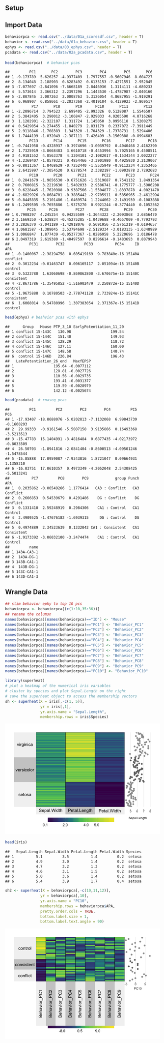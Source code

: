 Setup
-----

Import Data
-----------

``` r
behaviorpca <- read.csv("../data/01a_scoresdf.csv", header = T)
behavior <- read.csv("../data/01a_behavior.csv", header = T)
ephys <- read.csv("../data/03_ephys.csv", header = T)
pcadata <- read.csv("../data/02a_pcadata.csv", header = T)

head(behaviorpca)  # behavior pcas
```

    ##         PC1       PC2        PC3        PC4        PC5       PC6
    ## 1 -9.173789  5.626257 -4.9377409  1.7977557 -0.5607946  8.604727
    ## 2  8.134048  2.188903  0.6283492  0.6135153 -7.4271551  2.952845
    ## 3 -7.077697 -2.841096 -7.6668189  2.8446936  1.3114111 -4.680233
    ## 4  5.573614  2.366312  2.2397296  1.1443530 -1.4787987 -2.040160
    ## 5 -2.807846  3.007263  2.0008763  5.3126054  4.8687955 -1.919291
    ## 6  6.968907  6.858661 -3.2037368 -2.4019104  6.4129923 -2.869517
    ##          PC7       PC8       PC9      PC10       PC11       PC12
    ## 1 -2.2096714  3.794523  2.699405 -2.993326  0.5128087  1.5546507
    ## 2  5.3842405  3.290012 -3.106847 -2.929033  4.0205590  4.0716268
    ## 3  1.1202901 -2.322107  1.311724  1.145050  3.0956118  1.5200275
    ## 4  0.5429054 -3.274455 -1.840279  2.831179  0.2337072 -7.3911449
    ## 5  2.9118846 -1.708383  1.343320 -1.704329 -1.7378731  1.5294406
    ## 6  1.7444199 -1.032049 -2.387111  7.426499 -3.1569388 -0.8994683
    ##         PC13       PC14       PC15       PC16       PC17      PC18
    ## 1 -0.7441958 -0.4328937 -0.3974696 -3.0039792  0.4040468 2.4162390
    ## 2  1.7325919 -3.8668483  3.6610718 -0.4453994  5.7025165 0.4508511
    ## 3  4.9181552  4.8563378  4.3204101 -2.1082017 -0.1534344 3.0022277
    ## 4 -1.2369407 -1.8579321  0.4854466 -3.3901980  0.4925930 2.2139067
    ## 5 -0.8011367  1.8468629 -0.7252440 -1.5535949 -0.9112234 4.2353465
    ## 6  2.6415997 -7.3054520  0.6278574  2.3382197 -1.0903878 2.7292683
    ##         PC19       PC20       PC21       PC22       PC23       PC24
    ## 1  0.2841679 -1.9656530 -0.6751626 -1.5319687  0.7541132  1.8491354
    ## 2  0.7600815  3.2219630  1.5402033  2.9586741 -0.1775777 -1.5906208
    ## 3  0.6228445 -1.7620988 -0.9387566 -1.5504877 -1.8337878  4.0021470
    ## 4 -2.6829926 -0.8684701 -0.3885442 -2.9705911  0.5856965 -2.4612994
    ## 5 -0.8445835  5.2101486 -1.0469574  1.2244062 -2.1491939 -0.1083888
    ## 6 -1.2499505 -0.7655886  1.9375270  0.9921244 -0.3774440  0.1052562
    ##        PC25      PC26        PC27       PC28       PC29       PC30
    ## 1 0.7908297  4.245254  0.94255509 -1.3644322 -2.2093868  3.6856470
    ## 2 3.1669350 -1.638834 -0.45275285 -1.0439688 -0.4657009 -0.7793793
    ## 3 2.2826370 -2.041189 -1.42918076  0.5691956 -2.5761219 -0.6194657
    ## 4 1.0681587 -1.389045  3.53794698 -2.5129334 -3.0183135 -1.6348989
    ## 5 1.0066847  1.877439 -0.05377367 -1.0286958  5.2220696  1.0186478
    ## 6 2.0497319  2.619380 -1.40497597  0.8296614 -0.1483693  0.8079943
    ##         PC31        PC32         PC33          PC34     ID        APA
    ## 1 -0.1400067 -2.38194758  0.605419169  9.783840e-16 15140A   conflict
    ## 2  0.3012234 -0.01463747  0.006165117  2.051094e-15 15140B    control
    ## 3  0.5323780  1.63060698 -0.869862800 -3.670675e-15 15140C consistent
    ## 4 -2.8671786 -1.35495852 -1.516902479  3.250872e-15 15140D    control
    ## 5 -1.9675888  0.10780503 -2.778741128  2.733924e-15 15141C consistent
    ## 6  1.6068014  0.54780996  1.307383054  2.371367e-15 15141D    control

``` r
head(ephys) # beahvior pcas with ephys
```

    ##      Group   Mouse PTP_3_10 EarlyPotentiation_11_20
    ## 1 conflict 15-143C   130.98                  199.54
    ## 2 conflict 15-144C   151.40                  149.93
    ## 3 conflict 15-145C   128.29                  118.72
    ## 4 conflict 15-146C   127.11                  160.00
    ## 5 conflict 15-147C   148.58                  140.74
    ## 6  control 15-146D   226.84                  196.43
    ##   LatePotentiation_26_end   MaxfEPSP
    ## 1                  195.64 -0.0077112
    ## 2                  128.81 -0.0027726
    ## 3                  110.56 -0.0029735
    ## 4                  193.41 -0.0031377
    ## 5                  119.59 -0.0028979
    ## 6                  142.12 -0.0025674

``` r
head(pcadata)  # rnaseq pcas
```

    ##         PC1         PC2        PC3        PC4         PC5        PC6
    ## 1 -17.93407 -18.8688076 -5.0202813 -7.1132068  6.99843739 -0.1660293
    ## 2  29.99333  -0.9161546 -5.5087158  3.9135866  0.16493368 -3.5213513
    ## 3 -15.47783  15.1404991 -3.4816484  0.6877435 -4.02173972 -0.8033509
    ## 4  26.50703  -1.8941816 -2.0841404 -0.8600513 -4.09501246 -1.5478544
    ## 5 -15.85888  17.0959087 -7.9343816  1.8721047  0.09664931  1.1358210
    ## 6 -16.03751  17.0610357  0.4973349 -4.2052048  2.54308425 -5.5013241
    ##          PC7         PC8        PC9            group Punch        APA
    ## 1  0.2035862 -0.06549266  1.1776414   CA3 : Conflict   CA3   Conflict
    ## 2  0.2666853  0.54539679  0.4291486    DG : Conflict    DG   Conflict
    ## 3  0.1331410  2.59248919  0.2984306    CA1 : Control   CA1    Control
    ## 4  2.4909525 -1.47676182 -1.6939315     DG : Control    DG    Control
    ## 5  0.4974889  2.34523639  0.1332042 CA1 : Consistent   CA1 Consistent
    ## 6 -1.9173392 -3.06032100 -3.2474474    CA1 : Control   CA1    Control
    ##         name
    ## 1 143A-CA3-1
    ## 2  143A-DG-1
    ## 3 143B-CA1-1
    ## 4  143B-DG-1
    ## 5 143C-CA1-1
    ## 6 143D-CA1-3

Wrangle Data
------------

``` r
## slim behavior ephy to top 10 pcs
behaviorpca <- behaviorpca[(c(1:10,35:36))]
## rename the columsn
names(behaviorpca)[names(behaviorpca)=="ID"] <- "Mouse"
names(behaviorpca)[names(behaviorpca)=="PC1"] <- "Behavior_PC1"
names(behaviorpca)[names(behaviorpca)=="PC2"] <- "Behavior_PC2"
names(behaviorpca)[names(behaviorpca)=="PC3"] <- "Behavior_PC3"
names(behaviorpca)[names(behaviorpca)=="PC4"] <- "Behavior_PC4"
names(behaviorpca)[names(behaviorpca)=="PC5"] <- "Behavior_PC5"
names(behaviorpca)[names(behaviorpca)=="PC6"] <- "Behavior_PC6"
names(behaviorpca)[names(behaviorpca)=="PC7"] <- "Behavior_PC7"
names(behaviorpca)[names(behaviorpca)=="PC8"] <- "Behavior_PC8"
names(behaviorpca)[names(behaviorpca)=="PC9"] <- "Behavior_PC9"
names(behaviorpca)[names(behaviorpca)=="PC10"] <- "Behavior_PC10"
```

``` r
library(superheat)
# plot a heatmap of the numerical iris variables
# cluster by species and plot Sepal.Length on the right
# save the superheat object to access the membership vectors
sh <- superheat(X = iris[,-c(1, 5)],
                yr = iris[,1],
                yr.axis.name = "Sepal.Length",
                membership.rows = iris$Species)
```

![](04_integration_files/figure-markdown_github/superheatmap-1.png)

``` r
head(iris)
```

    ##   Sepal.Length Sepal.Width Petal.Length Petal.Width Species
    ## 1          5.1         3.5          1.4         0.2  setosa
    ## 2          4.9         3.0          1.4         0.2  setosa
    ## 3          4.7         3.2          1.3         0.2  setosa
    ## 4          4.6         3.1          1.5         0.2  setosa
    ## 5          5.0         3.6          1.4         0.2  setosa
    ## 6          5.4         3.9          1.7         0.4  setosa

``` r
sh2 <- superheat(X = behaviorpca[,-c(10,11,12)],
                yr = behaviorpca[,10],
                yr.axis.name = "PC10",
                membership.rows = behaviorpca$APA,
                pretty.order.cols = TRUE,
                bottom.label.size = 1,
                bottom.label.text.angle = 90)
```

![](04_integration_files/figure-markdown_github/superheatmap-2.png)

